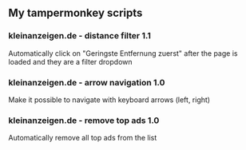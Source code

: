 ## My tampermonkey scripts

### kleinanzeigen.de - distance filter 1.1
Automatically click on "Geringste Entfernung zuerst" after the page is loaded and they are a filter dropdown

### kleinanzeigen.de - arrow navigation 1.0
Make it possible to navigate with keyboard arrows (left, right)

### kleinanzeigen.de - remove top ads 1.0
Automatically remove all top ads from the list

